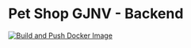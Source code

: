 # Pet Shop GJNV - Backend

[![Build and Push Docker Image](https://github.com/Pet-Shop-GJNV/pet-shop-backend/actions/workflows/docker-image.yml/badge.svg)](https://github.com/Pet-Shop-GJNV/pet-shop-backend/actions/workflows/docker-image.yml)